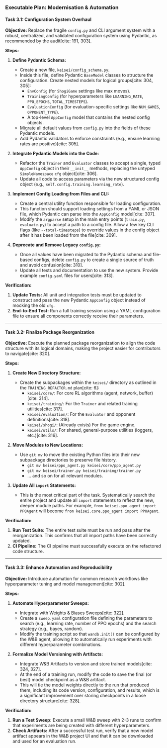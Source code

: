### **Executable Plan: Modernisation & Automation**

#### **Task 3.1: Configuration System Overhaul**

**Objective:** Replace the fragile `config.py` and CLI argument system with a robust, centralized, and validated configuration system using Pydantic, as recommended by the audit[cite: 191, 303].

**Steps:**

1.  **Define Pydantic Schema:**
    * Create a new file, `keisei/config_schema.py`.
    * Inside this file, define Pydantic `BaseModel` classes to structure the configuration. Create nested models for logical groups[cite: 304, 305]:
        * `EnvConfig` (for `ShogiGame` settings like max moves).
        * `TrainingConfig` (for hyperparameters like `LEARNING_RATE`, `PPO_EPOCHS`, `TOTAL_TIMESTEPS`).
        * `EvaluationConfig` (for evaluation-specific settings like `NUM_GAMES`, `OPPONENT_TYPE`).
        * A top-level `AppConfig` model that contains the nested config objects.
    * Migrate all default values from `config.py` into the fields of these Pydantic models.
    * Add Pydantic validators to enforce constraints (e.g., ensure learning rates are positive)[cite: 305].

2.  **Integrate Pydantic Models into the Code:**
    * Refactor the `Trainer` and `Evaluator` classes to accept a single, typed `AppConfig` object in their `__init__` methods, replacing the untyped `SimpleNamespace` `cfg` object[cite: 306].
    * Update all code to access parameters via the new structured config object (e.g., `self.config.training.learning_rate`).

3.  **Implement Config Loading from Files and CLI:**
    * Create a central utility function responsible for loading configuration.
    * This function should support loading settings from a YAML or JSON file, which Pydantic can parse into the `AppConfig` model[cite: 307].
    * Modify the `argparse` setup in the main entry points (`train.py`, `evaluate.py`) to accept a path to a config file. Allow a few key CLI flags (like `--total-timesteps`) to override values in the config object after it has been loaded from the file[cite: 309].

4.  **Deprecate and Remove Legacy `config.py`:**
    * Once all values have been migrated to the Pydantic schema and file-based configs, delete `config.py` to create a single source of truth and avoid confusion[cite: 310].
    * Update all tests and documentation to use the new system. Provide example `config.yaml` files for users[cite: 313].

**Verification:**

1.  **Update Tests:** All unit and integration tests must be updated to construct and pass the new Pydantic `AppConfig` object instead of mocking the old `cfg`.
2.  **End-to-End Test:** Run a full training session using a YAML configuration file to ensure all components correctly receive their parameters.

---

#### **Task 3.2: Finalize Package Reorganization**

**Objective:** Execute the planned package reorganization to align the code structure with its logical domains, making the project easier for contributors to navigate[cite: 320].

**Steps:**

1.  **Create New Directory Structure:**
    * Create the subpackages within the `keisei/` directory as outlined in the `TRAINING_REFACTOR.md` plan[cite: 6]:
        * `keisei/core/`: For core RL algorithms (agent, network, buffer)[cite: 314].
        * `keisei/training/`: For the `Trainer` and related training utilities[cite: 317].
        * `keisei/evaluation/`: For the `Evaluator` and opponent definitions[cite: 318].
        * `keisei/shogi/`: (Already exists) For the game engine.
        * `keisei/utils/`: For shared, general-purpose utilities (loggers, etc.)[cite: 316].

2.  **Move Modules to New Locations:**
    * Use `git mv` to move the existing Python files into their new subpackage directories to preserve file history.
        * `git mv keisei/ppo_agent.py keisei/core/ppo_agent.py`
        * `git mv keisei/trainer.py keisei/training/trainer.py`
        * ... and so on for all relevant modules.

3.  **Update All `import` Statements:**
    * This is the most critical part of the task. Systematically search the entire project and update all `import` statements to reflect the new, deeper module paths. For example, `from keisei.ppo_agent import PPOAgent` will become `from keisei.core.ppo_agent import PPOAgent`.

**Verification:**

1.  **Run Test Suite:** The entire test suite must be run and pass after the reorganization. This confirms that all import paths have been correctly updated.
2.  **CI Pipeline:** The CI pipeline must successfully execute on the refactored code structure.

---

#### **Task 3.3: Enhance Automation and Reproducibility**

**Objective:** Introduce automation for common research workflows like hyperparameter tuning and model management[cite: 302].

**Steps:**

1.  **Automate Hyperparameter Sweeps:**
    * Integrate with Weights & Biases Sweeps[cite: 322].
    * Create a `sweep.yaml` configuration file defining the parameters to search (e.g., learning rate, number of PPO epochs) and the search strategy (e.g., bayes, random).
    * Modify the training script so that `wandb.init()` can be configured by the W&B agent, allowing it to automatically run experiments with different hyperparameter combinations.

2.  **Formalize Model Versioning with Artifacts:**
    * Integrate W&B Artifacts to version and store trained models[cite: 324, 327].
    * At the end of a training run, modify the code to save the final (or best) model checkpoint as a W&B artifact.
    * This will tie the model weights directly to the run that produced them, including its code version, configuration, and results, which is a significant improvement over storing checkpoints in a loose directory structure[cite: 328].

**Verification:**

1.  **Run a Test Sweep:** Execute a small W&B sweep with 2-3 runs to confirm that experiments are being created with different hyperparameters.
2.  **Check Artifacts:** After a successful test run, verify that a new model artifact appears in the W&B project UI and that it can be downloaded and used for an evaluation run.